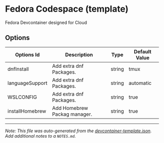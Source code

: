 
# Fedora Codespace (template)

Fedora Devcontainer designed for Cloud

## Options

| Options Id | Description | Type | Default Value |
|-----|-----|-----|-----|
| dnfInstall | Add extra dnf Packages. | string | tmux |
| languageSupport | Add extra dnf Packages. | string | automatic |
| WSLCONFIG | Add extra dnf Packages. | string | true |
| installHomebrew | Add Homebrew Packag manager. | string | true |



---

_Note: This file was auto-generated from the [devcontainer-template.json](https://github.com/coffedora/template/blob/main/src/template/devcontainer-template.json).  Add additional notes to a `NOTES.md`._
